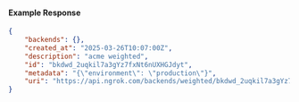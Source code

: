 <!-- Code generated for API Clients. DO NOT EDIT. -->

#### Example Response

```json
{
	"backends": {},
	"created_at": "2025-03-26T10:07:00Z",
	"description": "acme weighted",
	"id": "bkdwd_2uqkil7a3gYz7fxNt6nUXHGJdyt",
	"metadata": "{\"environment\": \"production\"}",
	"uri": "https://api.ngrok.com/backends/weighted/bkdwd_2uqkil7a3gYz7fxNt6nUXHGJdyt"
}
```
